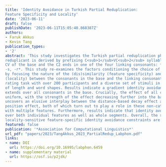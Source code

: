 ```yaml
---
title: 'Identity Avoidance in Turkish Partial Reduplication:
Feature Specificity and Locality'
date: '2023-06-11'
draft: false
publishDate: '2023-06-11T15:05:40.868387Z'
authors:
- Faruk Akkus
- Kevin Tang
publication_types:
- '2'
abstract: 'This study investigates the Turkish partial reduplication phenomenon, in which the
reduplicant is derived by prefixing C<sub>1</sub>VC<sub>2</sub> syllable, where C<sub>1</sub>V are identical to the wordinitial
CV of the base and the C2 ends in one of the four linking consonants: *-p, -m,
-s, -r*. This study re-examines the factors conditioning the choice of the linking consonant,
by focusing the nature of the (dis)similarity (feature specificity) and the proximity
(locality) between the consonants in the base and the linking consonant, using an acceptability
rating task with over 200 participants and a diverse set of stimuli in terms
of length and word shapes. Results indicate a gradient identity avoidance effect that
extends over all consonants in the base. Crucially, the effect of all consonants is not
uniform, with the strength of the effect decreasing further into the base. The study also
uncovers an elusive interplay between the distance-based decay effect and the syllable
position effect, both of which turn out to play a role in these non-categorical patterns
with multiple features. Furthermore, results indicate that identity avoidance operates
over both individual features as well as whole segments. Overall, the study argues that
locality-sensitive feature-specific identity avoidance constraints are part of the grammar.'
featured: false
publication: '*Association for Computational Linguistics*'
url_pdf: "papers/2023/TangAkkus_2023_PartialRedup_Labphon.pdf"
links:
- name: DOI
  url: https://doi.org/10.16995/labphon.6459
- name: supplementary material
  url: https://osf.io/p2jdk/
---
```


